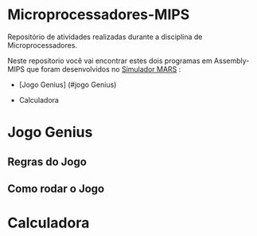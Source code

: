 # Microprocessadores-MIPS

Repositório de atividades realizadas durante a disciplina de Microprocessadores. 

Neste repositorio você vai encontrar estes dois programas em Assembly-MIPS que foram desenvolvidos no [Simulador MARS](http://courses.missouristate.edu/kenvollmar/mars/) :

-  [Jogo Genius] (#jogo Genius)

* Calculadora


# Jogo Genius

## Regras do Jogo

## Como rodar o Jogo

# Calculadora


